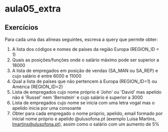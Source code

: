 # aula05_extra

## Exercícios
Para cada uma das alíneas seguintes, escreva a query que permite obter:

1. A lista dos códigos e nomes de países da região Europa (REGION_ID = 1)
2. Quais as posições/funções onde o salário máximo pode ser superior a 18000
3. A lista de empregados em posição de vendas (SA_MAN ou SA_REP) e cujo salário é entre 6000 e 11000
4. Qual a lista de países que não pertencem à Europa (REGION_ID=1) ou América (REGION_ID=2)
5. Lista de empregados cujo nome próprio é 'John' ou 'David' mas apelido não é 'Russel' nem 'Bernstein' e cujo salário é superior a 3000
6. Lista de empregados cujo nome se inicia com uma letra vogal mas o apelido inicia por uma consoante
7. Obter para cada empregado o nome próprio, apelido, email formado por inicial nome próprio e apelido @ulusofona.pt (exemplo Luisa Martins, lmartins@ulusofona.pt), assim como o salário com um aumento de 5%
